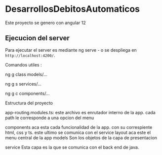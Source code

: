 # DesarrollosDebitosAutomaticos

Este proyecto se genero con angular 12

## Ejecucion del server

Para ejecutar el server es mediante ng serve - o se despliega en `http://localhost:4200/`.

Comandos utiles :

ng g class models/...

ng g s services/...

ng g c components/...

Estructura del proyecto

app-routing.modules.ts: este archivo es enrutador interno de la app. cada path le corresponde a una  opcion del menu

components
  aca esta cada funcionalidad de la app. con su correspiente html, css y ts. este ultimo se comunica con el service
layout 
  aca este el menu central de la app
models
   Son los objetos de la capa de presentacion
   
service
  Esta capa es la que se comunica con el back end de java.
 
